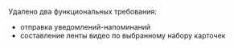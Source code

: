 Удалено два функциональных требования: 
* отправка уведомлений-напоминаний
* составление ленты видео по выбранному набору карточек
